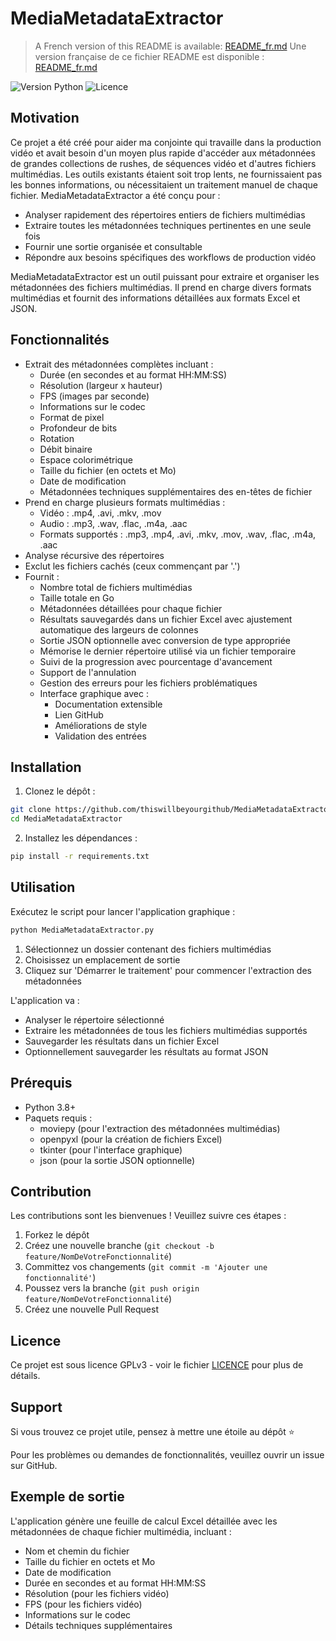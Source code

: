 # MediaMetadataExtractor

> A French version of this README is available: [README_fr.md](README_fr.md)
> Une version française de ce fichier README est disponible : [README_fr.md](README_fr.md)  

![Version Python](https://img.shields.io/badge/python-3.8+-blue.svg)
![Licence](https://img.shields.io/badge/licence-GPLv3-green.svg)

## Motivation

Ce projet a été créé pour aider ma conjointe qui travaille dans la production vidéo et avait besoin d'un moyen plus rapide d'accéder aux métadonnées de grandes collections de rushes, de séquences vidéo et d'autres fichiers multimédias. Les outils existants étaient soit trop lents, ne fournissaient pas les bonnes informations, ou nécessitaient un traitement manuel de chaque fichier. MediaMetadataExtractor a été conçu pour :

- Analyser rapidement des répertoires entiers de fichiers multimédias
- Extraire toutes les métadonnées techniques pertinentes en une seule fois
- Fournir une sortie organisée et consultable
- Répondre aux besoins spécifiques des workflows de production vidéo

MediaMetadataExtractor est un outil puissant pour extraire et organiser les métadonnées des fichiers multimédias. Il prend en charge divers formats multimédias et fournit des informations détaillées aux formats Excel et JSON.

## Fonctionnalités

- Extrait des métadonnées complètes incluant :
  - Durée (en secondes et au format HH:MM:SS)
  - Résolution (largeur x hauteur)
  - FPS (images par seconde)
  - Informations sur le codec
  - Format de pixel
  - Profondeur de bits
  - Rotation
  - Débit binaire
  - Espace colorimétrique
  - Taille du fichier (en octets et Mo)
  - Date de modification
  - Métadonnées techniques supplémentaires des en-têtes de fichier
- Prend en charge plusieurs formats multimédias :
  - Vidéo : .mp4, .avi, .mkv, .mov
  - Audio : .mp3, .wav, .flac, .m4a, .aac
  - Formats supportés : .mp3, .mp4, .avi, .mkv, .mov, .wav, .flac, .m4a, .aac
- Analyse récursive des répertoires
- Exclut les fichiers cachés (ceux commençant par '.')
- Fournit :
  - Nombre total de fichiers multimédias
  - Taille totale en Go
  - Métadonnées détaillées pour chaque fichier
  - Résultats sauvegardés dans un fichier Excel avec ajustement automatique des largeurs de colonnes
  - Sortie JSON optionnelle avec conversion de type appropriée
  - Mémorise le dernier répertoire utilisé via un fichier temporaire
  - Suivi de la progression avec pourcentage d'avancement
  - Support de l'annulation
  - Gestion des erreurs pour les fichiers problématiques
  - Interface graphique avec :
    - Documentation extensible
    - Lien GitHub
    - Améliorations de style
    - Validation des entrées

## Installation

1. Clonez le dépôt :
```bash
git clone https://github.com/thiswillbeyourgithub/MediaMetadataExtractor.git
cd MediaMetadataExtractor
```

2. Installez les dépendances :
```bash
pip install -r requirements.txt
```

## Utilisation

Exécutez le script pour lancer l'application graphique :
```bash
python MediaMetadataExtractor.py
```

1. Sélectionnez un dossier contenant des fichiers multimédias
2. Choisissez un emplacement de sortie
3. Cliquez sur 'Démarrer le traitement' pour commencer l'extraction des métadonnées

L'application va :
- Analyser le répertoire sélectionné
- Extraire les métadonnées de tous les fichiers multimédias supportés
- Sauvegarder les résultats dans un fichier Excel
- Optionnellement sauvegarder les résultats au format JSON

## Prérequis

- Python 3.8+
- Paquets requis :
  - moviepy (pour l'extraction des métadonnées multimédias)
  - openpyxl (pour la création de fichiers Excel)
  - tkinter (pour l'interface graphique)
  - json (pour la sortie JSON optionnelle)

## Contribution

Les contributions sont les bienvenues ! Veuillez suivre ces étapes :

1. Forkez le dépôt
2. Créez une nouvelle branche (`git checkout -b feature/NomDeVotreFonctionnalité`)
3. Committez vos changements (`git commit -m 'Ajouter une fonctionnalité'`)
4. Poussez vers la branche (`git push origin feature/NomDeVotreFonctionnalité`)
5. Créez une nouvelle Pull Request

## Licence

Ce projet est sous licence GPLv3 - voir le fichier [LICENCE](LICENSE) pour plus de détails.

## Support

Si vous trouvez ce projet utile, pensez à mettre une étoile au dépôt ⭐

Pour les problèmes ou demandes de fonctionnalités, veuillez ouvrir un issue sur GitHub.

## Exemple de sortie

L'application génère une feuille de calcul Excel détaillée avec les métadonnées de chaque fichier multimédia, incluant :
- Nom et chemin du fichier
- Taille du fichier en octets et Mo
- Date de modification
- Durée en secondes et au format HH:MM:SS
- Résolution (pour les fichiers vidéo)
- FPS (pour les fichiers vidéo)
- Informations sur le codec
- Détails techniques supplémentaires
